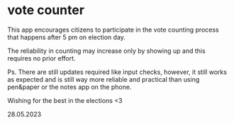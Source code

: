 # vote counter

This app encourages citizens to participate in the vote counting process that happens after 5 pm on election day.

The reliability in counting may increase only by showing up and this requires no prior effort.

Ps. There are still updates required like input checks, however, it still works as expected and is still way more reliable and practical than using pen&paper or the notes app on the phone. 

Wishing for the best in the elections <3

28.05.2023
